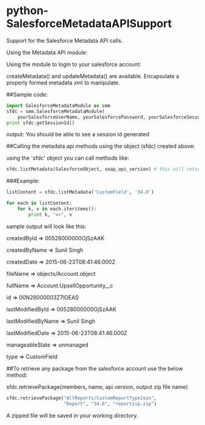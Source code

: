 # python-SalesforceMetadataAPISupport
Support for the Salesforce Metadata API calls.

Using the Metadata API module:

Using the module to login to your salesforce account:

createMetadata() and updateMetadata() are available.  Encapsulate a properly formed metadata xml to manipulate.

##Sample code:
```python
import SalesforceMetadataModule as smm
sfdc = smm.SalesforceMetadataModule(
    yourSalesforceUserName, yourSalesforcePassword, yourSalesforceSecurityToken)
print sfdc.getSessionId()
```
output: You should be able to see a session id generated

##Calling the metadata api methods using the object (sfdc) created above:

using the 'sfdc' object you can call methods like:

```python
sfdc.listMetadata(SalesforceObject, soap_api_version) # this will return a list of dictionaries
```
###Example:
```python
listContent = sfdc.listMetadata('CustomField', '34.0')
```

```python
for each in listContent:
    for k, v in each.iteritems():
        print k, "=>", v
```        
sample output will look like this:

createdById => 00528000000OjSzAAK

createdByName => Sunil Singh

createdDate => 2015-06-23T08:41:46.000Z

fileName => objects/Account.object

fullName => Account.UpsellOpportunity__c

id => 00N28000003Z7lOEAS

lastModifiedById => 00528000000OjSzAAK

lastModifiedByName => Sunil Singh

lastModifiedDate => 2015-06-23T08:41:46.000Z

manageableState => unmanaged

type => CustomField

##To retrieve any package from the salesforce account use the below method:

sfdc.retrievePackage(members, name, api version, output zip file name)
```python
sfdc.retrievePackage("AllReports/CustomReportTypeJoin",
                     "Report", "34.0", "reportzip.zip")
```
                     
A zipped file will be saved in your working directory.

